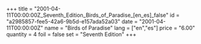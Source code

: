 +++
title = "2001-04-11T00:00:00Z_Seventh_Edition_Birds_of_Paradise_[en_es]_false"
id = "a2985857-fee5-42a6-9b5d-e157ada52a03"
date = "2001-04-11T00:00:00Z"
name = "Birds of Paradise"
lang = ["en","es"]
price = "6.00"
quantity = 4
foil = false
set = "Seventh Edition"
+++
